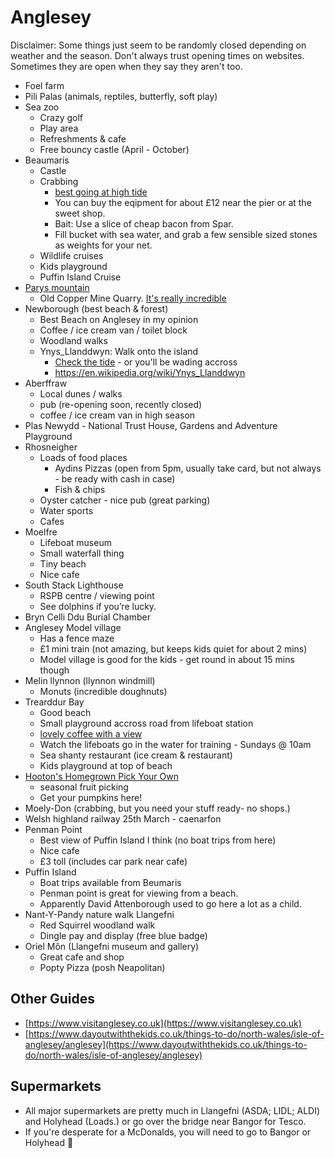 # Anglesey

Disclaimer: Some things just seem to be randomly closed depending on weather and the season. Don't always trust opening times on websites. Sometimes they are open when they say they aren't too.

* Foel farm
* Pili Palas (animals, reptiles, butterfly, soft play)
* Sea zoo
    * Crazy golf
    * Play area
    * Refreshments & cafe
    * Free bouncy castle (April - October)
* Beaumaris
    * Castle
    * Crabbing
      * [best going at high tide](https://www.thebeachguide.co.uk/north-wales/anglesey/beaumaris-weather.htm)
      * You can buy the eqipment for about £12 near the pier or at the sweet shop.
      * Bait: Use a slice of cheap bacon from Spar.
      * Fill bucket with sea water, and grab a few sensible sized stones as weights for your net.
    * Wildlife cruises
    * Kids playground
    * Puffin Island Cruise
* [Parys mountain](https://maps.app.goo.gl/eSW1vpRxTuRA3344A)
    * Old Copper Mine Quarry. [It's really incredible](https://www.google.com/maps/place/Mynydd+Parys+%7C+Parys+Mountain+Copper+Mine/@53.3879778,-4.3510932,3a,75y,90t/data=!3m8!1e2!3m6!1sAF1QipOooEJs02TwJOaD5y7qt3haL80CySkjsMuWVqmP!2e10!3e12!6shttps:%2F%2Flh5.googleusercontent.com%2Fp%2FAF1QipOooEJs02TwJOaD5y7qt3haL80CySkjsMuWVqmP%3Dw152-h86-k-no!7i4000!8i2252!4m7!3m6!1s0x4864522fc0d28e93:0x7c1882f33642f1cb!8m2!3d53.3879778!4d-4.3510932!10e5!16s%2Fg%2F11ckvby9lw?entry=ttu)
* Newborough (best beach & forest)
    * Best Beach on Anglesey in my opinion
    * Coffee / ice cream van / toilet block
    * Woodland walks
    * Ynys_Llanddwyn: Walk onto the island
      * [Check the tide](https://www.tidetimes.org.uk/llanddwyn-island-tide-times ) - or you'll be wading accross
      * https://en.wikipedia.org/wiki/Ynys_Llanddwyn
* Aberffraw
   * Local dunes / walks
   * pub (re-opening soon, recently closed)
   * coffee / ice cream van in high season
* Plas Newydd - National Trust House, Gardens and Adventure Playground
* Rhosneigher
    * Loads of food places
       * Aydins Pizzas (open from 5pm, usually take card, but not always - be ready with cash in case)
       * Fish & chips
    * Oyster catcher - nice pub (great parking)
    * Water sports
    * Cafes
* Moelfre
    * Lifeboat museum
    * Small waterfall thing
    * Tiny beach
    * Nice cafe
* South Stack Lighthouse
    * RSPB centre / viewing point
    * See dolphins if you’re lucky.
* Bryn Celli Ddu Burial Chamber
* Anglesey Model village
    * Has a fence maze
    * £1 mini train (not amazing, but keeps kids quiet for about 2 mins)
    * Model village is good for the kids - get round in about 15 mins though
* Melin llynnon (llynnon windmill)
    * Monuts (incredible doughnuts)
* Trearddur Bay
    * Good beach
    * Small playground accross road from lifeboat station
    * [lovely coffee with a view](https://maps.app.goo.gl/5bubvFtvdfrzmF8d6)
    * Watch the lifeboats go in the water for training - Sundays @ 10am
    * Sea shanty restaurant (ice cream & restaurant)
    * Kids playground at top of beach
* [Hooton's Homegrown Pick Your Own](https://maps.app.goo.gl/APmwK9qKEVkm6SDB6)
   * seasonal fruit picking
   * Get your pumpkins here!
* Moely-Don (crabbing, but you need your stuff ready- no shops.)
* Welsh highland railway 25th March - caenarfon 
* Penman Point
    * Best view of Puffin Island I think (no boat trips from here)
    * Nice cafe
    * £3 toll (includes car park near cafe)
* Puffin Island
    * Boat trips available from Beumaris
    * Penman point is great for viewing from a beach.
    * Apparently David Attenborough used to go here a lot as a child.
* Nant-Y-Pandy nature walk Llangefni
    * Red Squirrel woodland walk
    * Dingle pay and display (free blue badge)
* Oriel Môn (Llangefni museum and gallery)
    * Great cafe and shop
    * Popty Pizza (posh Neapolitan)

## Other Guides

* [https://www.visitanglesey.co.uk](https://www.visitanglesey.co.uk)
* [https://www.dayoutwiththekids.co.uk/things-to-do/north-wales/isle-of-anglesey/anglesey](https://www.dayoutwiththekids.co.uk/things-to-do/north-wales/isle-of-anglesey/anglesey)

## Supermarkets
* All major supermarkets are pretty much in Llangefni (ASDA; LIDL; ALDI) and Holyhead (Loads.) or go over the bridge near Bangor for Tesco.
* If you're desperate for a McDonalds, you will need to go to Bangor or Holyhead 🍔
